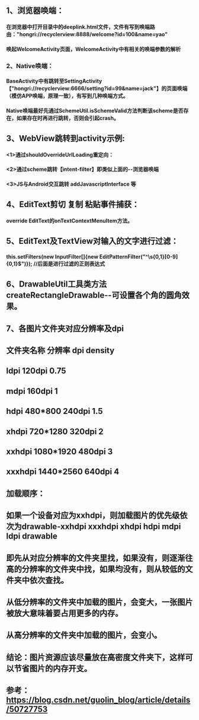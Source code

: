 ## 1、浏览器唤端：
#### 在浏览器中打开目录中的deeplink.html文件，文件有写到唤端路由："hongri://recyclerview:8888/welcome?id=100&name=yao"
#### 唤起WelcomeActivity页面，WelcomeActivity中有相关的唤端参数的解析


### 2、Native唤端：
#### BaseActivity中有跳转至SettingActivity【"hongri://recyclerview:6666/setting?id=99&name=jack"】的页面唤端（模仿APP唤端，原理一致），有写到几种唤端方式。
#### Native唤端最好先通过SchemeUtil.isSchemeValid方法判断该scheme是否存在，如果存在时再进行跳转，否则会引起crash。


## 3、WebView跳转到activity示例:
#### <1>通过shouldOverrideUrlLoading重定向：
#### <2>通过scheme跳转【intent-filter】即类似上面的--浏览器唤端
#### <3>JS与Android交互跳转 addJavascriptInterface 等


## 4、EditText剪切 复制 粘贴事件捕获：
#### override EditText的onTextContextMenuItem方法。

## 5、EditText及TextView对输入的文字进行过滤：
#### this.setFilters(new InputFilter[]{new EditPatternFilter("^\\s{0,1}[0-9]{0,1}$")}); //后面是进行过滤的正则表达式


## 6、DrawableUtil工具类方法createRectangleDrawable--可设置各个角的圆角效果。

## 7、各图片文件夹对应分辨率及dpi
##   文件夹名称	分辨率	dpi	density
##     ldpi	 	120dpi	0.75
##     mdpi	 	160dpi 	1
##     hdpi	480*800	240dpi	1.5
##     xhdpi	720*1280	320dpi	2
##     xxhdpi	1080*1920	480dpi	3
##     xxxhdpi	1440*2560	640dpi	4

## 加载顺序：
## 如果一个设备对应为xxhdpi，则加载图片的优先级依次为drawable-xxhdpi xxxhdpi xhdpi hdpi mdpi ldpi drawable
## 即先从对应分辨率的文件夹里找，如果没有，则逐渐往高的分辨率的文件夹中找，如果均没有，则从较低的文件夹中依次查找。

## 从低分辨率的文件夹中加载的图片，会变大，一张图片被放大意味着要占用更多的内存。
## 从高分辨率的文件夹中加载的图片，会变小。

## 结论：图片资源应该尽量放在高密度文件夹下，这样可以节省图片的内存开支。
## 参考：https://blog.csdn.net/guolin_blog/article/details/50727753






